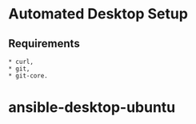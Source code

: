 Automated Desktop Setup
=======================

Requirements
-----------

    * curl,
    * git,
    * git-core.
# ansible-desktop-ubuntu
